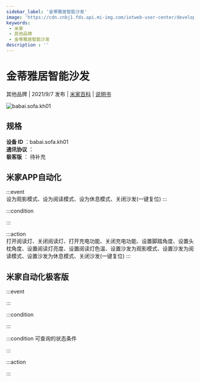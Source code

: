 ```yaml
---
sidebar_label: '金蒂雅居智能沙发'
image: 'https://cdn.cnbj1.fds.api.mi-img.com/iotweb-user-center/developer_1679069421000iTsi2dOi.png?GalaxyAccessKeyId=AKVGLQWBOVIRQ3XLEW&Expires=9223372036854775807&Signature=P85MFWv+Z/U2193XepLrsHOjUGE='
keywords: 
 - 米家
 - 其他品牌
 - 金蒂雅居智能沙发
description : ''
---
```

# 金蒂雅居智能沙发

其他品牌 | 2021/9/7 发布 | [米家百科](https://home.mi.com/webapp/content/baike/product/index.html?model=babai.sofa.kh01) | [说明书](https://home.mi.com/views/introduction.html?model=babai.sofa.kh01&region=cn)

![babai.sofa.kh01](https://cdn.cnbj1.fds.api.mi-img.com/iotweb-user-center/developer_1679069421000iTsi2dOi.png?GalaxyAccessKeyId=AKVGLQWBOVIRQ3XLEW&Expires=9223372036854775807&Signature=P85MFWv+Z/U2193XepLrsHOjUGE=)

## 规格  
> 
**设备 ID** ：babai.sofa.kh01  
**通讯协议** ：  
**极客版**  ： 待补充 


## 米家APP自动化  

:::event  
设为观影模式、设为阅读模式、设为休息模式、关闭沙发(一键复位)
:::

:::condition  

:::

:::action   
打开阅读灯、关闭阅读灯、打开充电功能、关闭充电功能、设置脚踏角度、设置头枕角度、设置阅读灯亮度、设置阅读灯色温、设置沙发为观影模式、设置沙发为阅读模式、设置沙发为休息模式、关闭沙发(一键复位)
:::

## 米家自动化极客版  

:::event  

:::

:::condition  

:::

:::condition 可查询的状态条件  

:::

:::action  

:::

        
